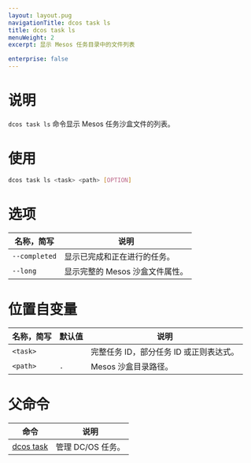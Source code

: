 ```yaml
---
layout: layout.pug
navigationTitle: dcos task ls
title: dcos task ls
menuWeight: 2
excerpt: 显示 Mesos 任务目录中的文件列表

enterprise: false
---
```


# 说明
`dcos task ls` 命令显示 Mesos 任务沙盒文件的列表。

# 使用

```bash
dcos task ls <task> <path> [OPTION]
```

# 选项

| 名称，简写 | 说明 |
|---------|-------------|
| `--completed` | 显示已完成和正在进行的任务。|
| `--long` | 显示完整的 Mesos 沙盒文件属性。|

# 位置自变量

| 名称，简写 | 默认值 | 说明 |
|---------|-------------|-------------|
| `<task>` | | 完整任务 ID，部分任务 ID 或正则表达式。|
| `<path>`   |     `.` | Mesos 沙盒目录路径。 |

# 父命令

| 命令 | 说明 |
|---------|-------------|
| [dcos task](/mesosphere/dcos/cn/1.11/cli/command-reference/dcos-task/) | 管理 DC/OS 任务。| 
